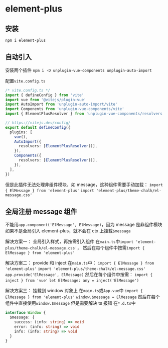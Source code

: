 # element-plus

## 安装

`npm i element-plus`

## 自动引入

安装两个插件
`npm i -D unplugin-vue-components unplugin-auto-import`

配置`vite.config.ts`

```ts {4-6,12-17}
/* vite.config.ts */
import { defineConfig } from 'vite'
import vue from '@vitejs/plugin-vue'
import AutoImport from 'unplugin-auto-import/vite'
import Components from 'unplugin-vue-components/vite'
import { ElementPlusResolver } from 'unplugin-vue-components/resolvers'

// https://vitejs.dev/config/
export default defineConfig({
  plugins: [
    vue(),
    AutoImport({
      resolvers: [ElementPlusResolver()],
    }),
    Components({
      resolvers: [ElementPlusResolver()],
    }),
  ],
})
```

但是此插件无法处理非组件模块，如 message，这种组件需要手动加载：
`import { ElMessage } from 'element-plus'`
`import 'element-plus/theme-chalk/el-message.css'`

## 全局注册 message 组件

不能用`app.component('ElMessage', ElMessage)`，因为 message 是非组件模块
如果不是全局引入 element-plus，就不会在 ctx 上挂载`$message`

解决方案一：
全局引入样式，再按需引入组件
在`main.ts`中`import 'element-plus/theme-chalk/el-message.css'`，
然后在每个组件中按需`import { ElMessage } from 'element-plus'`

解决方案二：
provide 和 inject
在`main.ts`中：
`import { ElMessage } from 'element-plus'`
`import 'element-plus/theme-chalk/el-message.css'`
`app.provide('ElMessage', ElMessage)`
然后在每个组件中按需：
`import { inject } from 'vue'`
`let ElMessage: any = inject('ElMessage')`

解决方案三：
挂载到 window 对象上
在`main.ts`或`App.vue`中
`import { ElMessage } from 'element-plus'`
`window.$message = ElMessage`
然后在每个组件中直接使用`window.$message`
但是需要解决 ts 报错
在`*.d.ts`中

```ts
interface Window {
  $message: {
    success: (info: string) => void
    error: (info: string) => void
    info: (info: string) => void
  }
}
```
